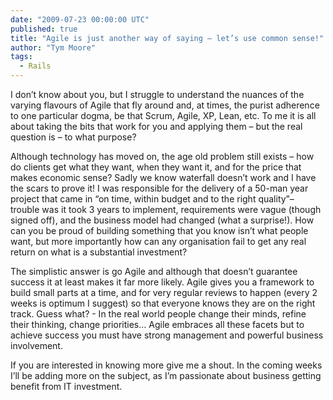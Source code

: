 ```yaml
---
date: "2009-07-23 00:00:00 UTC"
published: true
title: "Agile is just another way of saying – let’s use common sense!"
author: "Tym Moore"
tags:
  - Rails
---
```


<p>I don&rsquo;t know about you, but I struggle to understand the nuances of the varying flavours of Agile that fly around and, at times, the purist adherence to one particular dogma, be that Scrum, Agile, XP, Lean, etc. To me it is all about taking the bits that work for you and applying them &ndash; but the real question is &ndash; to what purpose?</p>
<p>Although technology has moved on, the age old problem still exists &ndash; how do clients get what they want, when they want it, and for the price that makes economic sense? Sadly we know waterfall doesn&rsquo;t work and I have the scars to prove it! I was responsible for the delivery of a 50-man year project that came in &ldquo;on time, within budget and to the right quality&rdquo;&ndash; trouble was it took 3 years to implement, requirements were vague (though signed off), and the business model had changed (what a surprise!). How can you be proud of building something that you know isn&rsquo;t what people want, but more importantly how can any organisation fail to get any real return on what is a substantial investment?</p>
<p>The simplistic answer is go Agile and although that doesn&rsquo;t guarantee success it at least makes it far more likely. Agile gives you a framework to build small parts at a time, and for very regular reviews to happen (every 2 weeks is optimum I suggest) so that everyone knows they are on the right track. Guess what? - In the real world people change their minds, refine their thinking, change priorities&hellip; Agile embraces all these facets but to achieve success you must have strong management and powerful business involvement.</p>
<p>If you are interested in knowing more give me a shout. In the coming weeks I&rsquo;ll be adding more on the subject, as I&rsquo;m passionate about business getting benefit from IT investment.</p>

